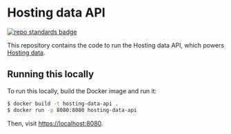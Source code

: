 # Hosting data API

[![repo standards badge](https://img.shields.io/badge/dynamic/json?color=blue&style=for-the-badge&logo=github&label=MoJ%20Compliant&query=%24.data%5B%3F%28%40.name%20%3D%3D%20%22hosting-data-api%22%29%5D.status&url=https%3A%2F%2Foperations-engineering-reports.cloud-platform.service.justice.gov.uk%2Fgithub_repositories)](https://operations-engineering-reports.cloud-platform.service.justice.gov.uk/github_repositories#hosting-data-api "Link to report")

This repository contains the code to run the Hosting data API, which powers [Hosting data](https://hosting-data.apps.live.cloud-platform.service.justice.gov.uk/).

## Running this locally

To run this locally, build the Docker image and run it:

```sh
$ docker build -t hosting-data-api .
$ docker run -p 8080:8080 hosting-data-api
```

Then, visit [https://localhost:8080](https://localhost:8080).
